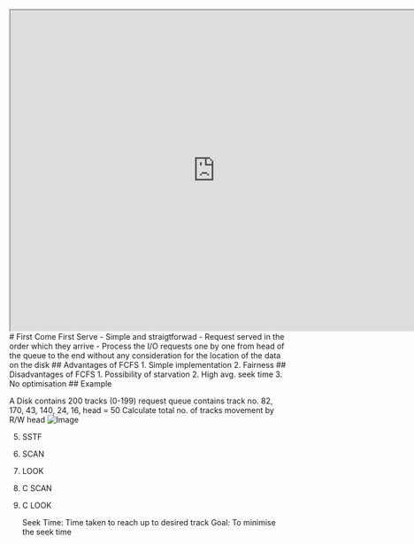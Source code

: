 <iframe src="https://drive.google.com/file/d/1poVoOqqxr9Tk1xRP8qmXHnx56XZTuVqy/preview" width="740" height="580" allow="autoplay"></iframe>
# First Come First Serve
- Simple and straigtforwad
- Request served in the order which they arrive
- Process the I/O requests one by one from head of the queue to the end without any consideration for the location of the data on the disk
## Advantages of FCFS
1. Simple implementation
2. Fairness
## Disadvantages of FCFS
1. Possibility of starvation
2. High avg. seek time
3. No optimisation
## Example

A Disk contains 200 tracks (0-199) request queue contains track no. 82, 170, 43, 140, 24, 16, head = 50
Calculate total no. of tracks movement by R/W head
![Image](https://i.postimg.cc/BvGcdJNv/Screenshot-from-2023-11-16-00-04-58.png)


5. SSTF
6. SCAN
7. LOOK
8. C SCAN
9. C LOOK

	Seek Time:  Time taken to reach up to desired track
	Goal: To minimise the seek time
